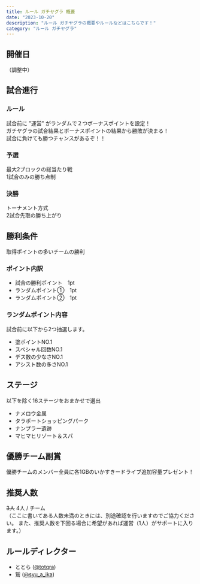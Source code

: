 ```yaml
---
title: ルール ガチヤグラ 概要
date: "2023-10-20"
description: "ルール ガチヤグラの概要やルールなどはこちらです！"
category: "ルール ガチヤグラ"
---
```


## 開催日

（調整中）

## 試合進行

### ルール

試合前に "運営" がランダムで２つボーナスポイントを設定！  
ガチヤグラの試合結果とボーナスポイントの結果から勝敗が決まる！  
試合に負けても勝つチャンスがあるぞ！！

### 予選

最大2ブロックの総当たり戦  
1試合のみの勝ち点制

### 決勝

トーナメント方式  
2試合先取の勝ち上がり

## 勝利条件

取得ポイントの多いチームの勝利

### ポイント内訳

- 試合の勝利ポイント　1pt
- ランダムポイント①　1pt
- ランダムポイント②　1pt

### ランダムポイント内容

試合前に以下から2つ抽選します。

- 塗ポイントNO.1
- スペシャル回数NO.1
- デス数の少なさNO.1
- アシスト数の多さNO.1

## ステージ

以下を除く16ステージをおまかせで選出

- ナメロウ金属
- タラポートショッピングパーク
- ナンプラー遺跡
- マヒマヒリゾート＆スパ

## 優勝チーム副賞

優勝チームのメンバー全員に各1GBのいかすきードライブ追加容量プレゼント！

## 推奨人数

<strike>3人</strike> 4人 / チーム  
（ここに書いてある人数未満のときには、別途確認を行いますのでご協力ください。 また、推奨人数を下回る場合に希望があれば運営（1人）がサポートに入ります。）

## ルールディレクター

- ととら ([@totqra](https://ikaskey.bktsk.com/@totqra))
- 鷲 ([@syu_a_ika](https://ikaskey.bktsk.com/@syu_a_ika))
